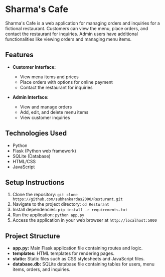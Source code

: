 # Sharma's Cafe

Sharma's Cafe is a web application for managing orders and inquiries for a fictional restaurant. Customers can view the menu, place orders, and contact the restaurant for inquiries. Admin users have additional functionalities like viewing orders and managing menu items.

## Features

- **Customer Interface:**
  - View menu items and prices
  - Place orders with options for online payment
  - Contact the restaurant for inquiries
  
- **Admin Interface:**
  - View and manage orders
  - Add, edit, and delete menu items
  - View customer inquiries

## Technologies Used

- Python
- Flask (Python web framework)
- SQLite (Database)
- HTML/CSS
- JavaScript

## Setup Instructions

1. Clone the repository: `git clone https://github.com/subhankardas2000/Resturant.git`
2. Navigate to the project directory: `cd Resturant`
3. Install dependencies: `pip install -r requirements.txt`
4. Run the application: `python app.py`
5. Access the application in your web browser at `http://localhost:5000`

## Project Structure

- **app.py:** Main Flask application file containing routes and logic.
- **templates:** HTML templates for rendering pages.
- **static:** Static files such as CSS stylesheets and JavaScript files.
- **database.db:** SQLite database file containing tables for users, menu items, orders, and inquiries.
